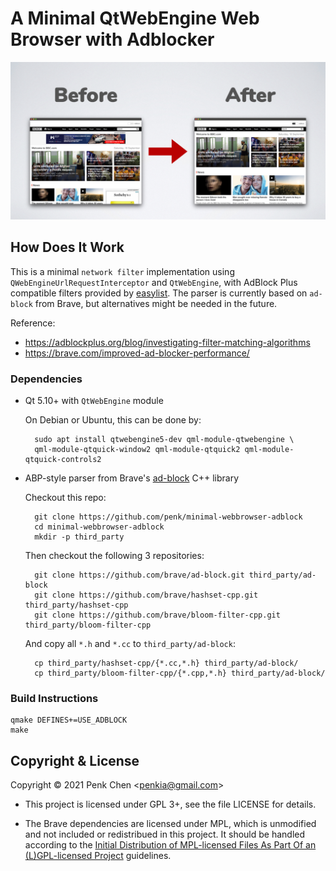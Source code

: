 # A Minimal QtWebEngine Web Browser with Adblocker

![](screenshots/adblock.jpg)

## How Does It Work 

This is a minimal `network filter` implementation using `QWebEngineUrlRequestInterceptor` and `QtWebEngine`, with AdBlock Plus compatible filters provided by [easylist](https://easylist.to/easylist/easylist.txt). The parser is currently based on `ad-block` from Brave, but alternatives might be needed in the future. 

Reference:
- https://adblockplus.org/blog/investigating-filter-matching-algorithms
- https://brave.com/improved-ad-blocker-performance/

### Dependencies

- Qt 5.10+ with `QtWebEngine` module 

    On Debian or Ubuntu, this can be done by: 

        sudo apt install qtwebengine5-dev qml-module-qtwebengine \ 
        qml-module-qtquick-window2 qml-module-qtquick2 qml-module-qtquick-controls2

- ABP-style parser from Brave's [ad-block](https://github.com/brave/ad-block) C++ library 

    Checkout this repo: 
    
        git clone https://github.com/penk/minimal-webbrowser-adblock
        cd minimal-webbrowser-adblock
        mkdir -p third_party

    Then checkout the following 3 repositories: 

        git clone https://github.com/brave/ad-block.git third_party/ad-block 
        git clone https://github.com/brave/hashset-cpp.git third_party/hashset-cpp 
        git clone https://github.com/brave/bloom-filter-cpp.git third_party/bloom-filter-cpp 

    And copy all `*.h` and `*.cc` to `third_party/ad-block`:

        cp third_party/hashset-cpp/{*.cc,*.h} third_party/ad-block/
        cp third_party/bloom-filter-cpp/{*.cpp,*.h} third_party/ad-block/

### Build Instructions 

    qmake DEFINES+=USE_ADBLOCK
    make 

## Copyright & License 

Copyright © 2021 Penk Chen &lt;<penkia@gmail.com>&gt;

- This project is licensed under GPL 3+, see the file LICENSE for details. 

- The Brave dependencies are licensed under MPL, which is unmodified and not included or redistribued in this project. It should be handled according to the [Initial Distribution of MPL-licensed Files As Part Of an (L)GPL-licensed Project](https://www.mozilla.org/en-US/MPL/2.0/combining-mpl-and-gpl/) guidelines. 
